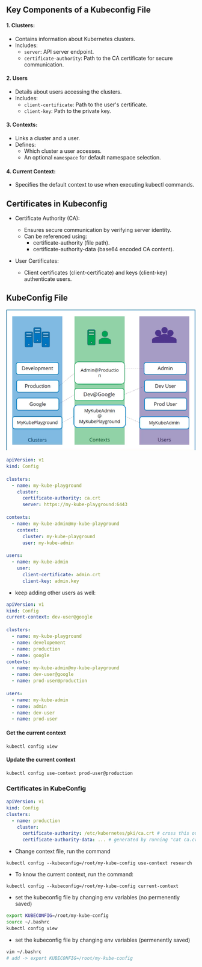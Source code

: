 ## Key Components of a Kubeconfig File

#### 1. Clusters:

- Contains information about Kubernetes clusters.
- Includes:
  - `server`: API server endpoint.
  - `certificate-authority`: Path to the CA certificate for secure communication.

#### 2. Users

- Details about users accessing the clusters.
- Includes:
  - `client-certificate`: Path to the user's certificate.
  - `client-key`: Path to the private key.

#### 3. Contexts:

- Links a cluster and a user.
- Defines:
  - Which cluster a user accesses.
  - An optional `namespace` for default namespace selection.

#### 4. Current Context:

- Specifies the default context to use when executing kubectl commands.

## Certificates in Kubeconfig

- Certificate Authority (CA):

  - Ensures secure communication by verifying server identity.
  - Can be referenced using:
    - certificate-authority (file path).
    - certificate-authority-data (base64 encoded CA content).

- User Certificates:
  - Client certificates (client-certificate) and keys (client-key) authenticate users.

## KubeConfig File

<img src="https://github.com/matoanbach/k8s-ckad/blob/main/assets/sec%201/15.png"/>

```yaml
apiVersion: v1
kind: Config

clusters:
  - name: my-kube-playground
    cluster:
      certificate-authority: ca.crt
      server: https://my-kube-playground:6443

contexts:
  - name: my-kube-admin@my-kube-playground
    context:
      cluster: my-kube-playground
      user: my-kube-admin

users:
  - name: my-kube-admin
    user:
      client-certificate: admin.crt
      client-key: admin.key
```

- keep adding other users as well:

```yaml
apiVersion: v1
kind: Config
current-context: dev-user@google

clusters:
  - name: my-kube-playground
  - name: developement
  - name: production
  - name: google
contexts:
  - name: my-kube-admin@my-kube-playground
  - name: dev-user@google
  - name: prod-user@production

users:
  - name: my-kube-admin
  - name: admin
  - name: dev-user
  - name: prod-user
```

#### Get the current context

```
kubectl config view
```

#### Update the current context

```
kubectl config use-context prod-user@production
```

### Certificates in KubeConfig

```yaml
apiVersion: v1
kind: Config
clusters:
  - name: production
    cluster:
      certificate-authority: /etc/kubernetes/pki/ca.crt # cross this out
      certificate-authority-data: ... # generated by running "cat ca.crt | base64" adn decoded by running "echo "..."" | base64 --decode"
```

- Change context file, run the command

```
kubectl config --kubeconfig=/root/my-kube-config use-context research
```

- To know the current context, run the command:

```
kubectl config --kubeconfig=/root/my-kube-config current-context
```

- set the kubeconfig file by changing env variables (no permenently saved)

```bash
export KUBECONFIG=/root/my-kube-config
source ~/.bashrc
kubectl config view
```

- set the kubeconfig file by changing env variables (permenently saved)

```bash
vim ~/.bashrc
# add -> export KUBECONFIG=/root/my-kube-config
```
